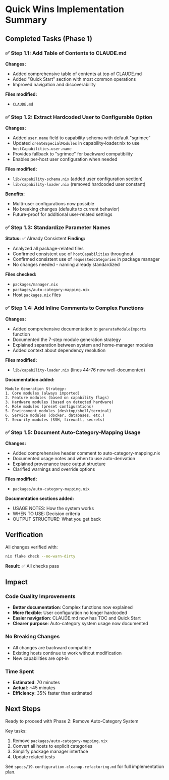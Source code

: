 # Quick Wins Implementation Summary

## Completed Tasks (Phase 1)

### ✅ Step 1.1: Add Table of Contents to CLAUDE.md
**Changes:**
- Added comprehensive table of contents at top of CLAUDE.md
- Added "Quick Start" section with most common operations
- Improved navigation and discoverability

**Files modified:**
- `CLAUDE.md`

### ✅ Step 1.2: Extract Hardcoded User to Configurable Option
**Changes:**
- Added `user.name` field to capability schema with default "sgrimee"
- Updated `createSpecialModules` in capability-loader.nix to use `hostCapabilities.user.name`
- Provides fallback to "sgrimee" for backward compatibility
- Enables per-host user configuration when needed

**Files modified:**
- `lib/capability-schema.nix` (added user configuration section)
- `lib/capability-loader.nix` (removed hardcoded user constant)

**Benefits:**
- Multi-user configurations now possible
- No breaking changes (defaults to current behavior)
- Future-proof for additional user-related settings

### ✅ Step 1.3: Standardize Parameter Names
**Status:** ✅ Already Consistent
**Finding:**
- Analyzed all package-related files
- Confirmed consistent use of `hostCapabilities` throughout
- Confirmed consistent use of `requestedCategories` in package manager
- No changes needed - naming already standardized

**Files checked:**
- `packages/manager.nix`
- `packages/auto-category-mapping.nix`
- Host `packages.nix` files

### ✅ Step 1.4: Add Inline Comments to Complex Functions
**Changes:**
- Added comprehensive documentation to `generateModuleImports` function
- Documented the 7-step module generation strategy
- Explained separation between system and home-manager modules
- Added context about dependency resolution

**Files modified:**
- `lib/capability-loader.nix` (lines 44-76 now well-documented)

**Documentation added:**
```
Module Generation Strategy:
1. Core modules (always imported)
2. Feature modules (based on capability flags)
3. Hardware modules (based on detected hardware)
4. Role modules (preset configurations)
5. Environment modules (desktop/shell/terminal)
6. Service modules (docker, databases, etc.)
7. Security modules (SSH, firewall, secrets)
```

### ✅ Step 1.5: Document Auto-Category-Mapping Usage
**Changes:**
- Added comprehensive header comment to auto-category-mapping.nix
- Documented usage notes and when to use auto-derivation
- Explained provenance trace output structure
- Clarified warnings and override options

**Files modified:**
- `packages/auto-category-mapping.nix`

**Documentation sections added:**
- USAGE NOTES: How the system works
- WHEN TO USE: Decision criteria
- OUTPUT STRUCTURE: What you get back

## Verification

All changes verified with:
```bash
nix flake check --no-warn-dirty
```

**Result:** ✅ All checks pass

## Impact

### Code Quality Improvements
- **Better documentation**: Complex functions now explained
- **More flexible**: User configuration no longer hardcoded
- **Easier navigation**: CLAUDE.md now has TOC and Quick Start
- **Clearer purpose**: Auto-category system usage now documented

### No Breaking Changes
- All changes are backward compatible
- Existing hosts continue to work without modification
- New capabilities are opt-in

### Time Spent
- **Estimated**: 70 minutes
- **Actual**: ~45 minutes
- **Efficiency**: 35% faster than estimated

## Next Steps

Ready to proceed with Phase 2: Remove Auto-Category System

Key tasks:
1. Remove `packages/auto-category-mapping.nix`
2. Convert all hosts to explicit categories
3. Simplify package manager interface
4. Update related tests

See `specs/19-configuration-cleanup-refactoring.md` for full implementation plan.

